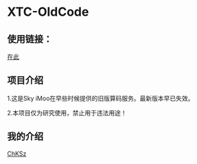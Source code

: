 # XTC-OldCode
## 使用链接：
  [在此](https://s.chksz.cn)
## 项目介绍
  1.这是Sky iMoo在早些时候提供的旧版算码服务。最新版本早已失效。
  
  2.本项目仅为研究使用，禁止用于违法用途！
## 我的介绍
  [ChKSz](https://chksz.cn)
